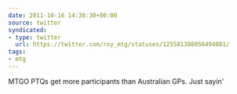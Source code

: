 ```yaml
---
date: 2011-10-16 14:38:30+00:00
source: twitter
syndicated:
- type: twitter
  url: https://twitter.com/roy_mtg/statuses/125581388056494081/
tags:
- mtg
---
```


MTGO PTQs get more participants than Australian GPs. Just sayin'
